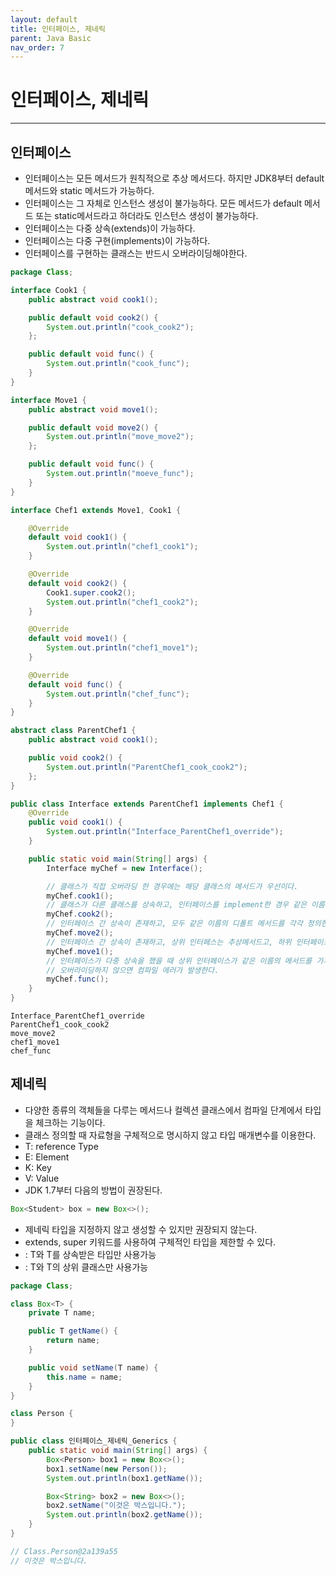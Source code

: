 ```yaml
---
layout: default
title: 인터페이스, 제네릭
parent: Java Basic
nav_order: 7
---
```


# 인터페이스, 제네릭

---

## 인터페이스

- 인터페이스는 모든 메서드가 원칙적으로 추상 메서드다. 하지만 JDK8부터 default 메서드와 static 메서드가 가능하다.
- 인터페이스는 그 자체로 인스턴스 생성이 불가능하다. 모든 메서드가 default 메서드 또는 static메서드라고 하더라도 인스턴스 생성이 불가능하다.
- 인터페이스는 다중 상속(extends)이 가능하다.
- 인터페이스는 다중 구현(implements)이 가능하다.
- 인터페이스를 구현하는 클래스는 반드시 오버라이딩해야한다.

```java
package Class;

interface Cook1 {
	public abstract void cook1();

	public default void cook2() {
		System.out.println("cook_cook2");
	};

	public default void func() {
		System.out.println("cook_func");
	}
}

interface Move1 {
	public abstract void move1();

	public default void move2() {
		System.out.println("move_move2");
	};

	public default void func() {
		System.out.println("moeve_func");
	}
}

interface Chef1 extends Move1, Cook1 {

	@Override
	default void cook1() {
		System.out.println("chef1_cook1");
	}

	@Override
	default void cook2() {
		Cook1.super.cook2();
		System.out.println("chef1_cook2");
	}

	@Override
	default void move1() {
		System.out.println("chef1_move1");
	}

	@Override
	default void func() {
		System.out.println("chef_func");
	}
}

abstract class ParentChef1 {
	public abstract void cook1();

	public void cook2() {
		System.out.println("ParentChef1_cook_cook2");
	};
}

public class Interface extends ParentChef1 implements Chef1 {
	@Override
	public void cook1() {
		System.out.println("Interface_ParentChef1_override");
	}

	public static void main(String[] args) {
		Interface myChef = new Interface();

		// 클래스가 직접 오버라딩 한 경우에는 해당 클래스의 메서드가 우선이다.
		myChef.cook1();
		// 클래스가 다른 클래스를 상속하고, 인터페이스를 implement한 경우 같은 이름의 메서드가 존재한다면 상위 클래스의 메서드가 우선한다.
		myChef.cook2();
		// 인터페이스 간 상속이 존재하고, 모두 같은 이름의 디폴트 메서드를 각각 정의한 경우 하위 인터페이스의 메서드가 우선한다.
		myChef.move2();
		// 인터페이스 간 상속이 존재하고, 상위 인터페스는 추상메서드고, 하위 인터페이스는 디폴트 메서드인 경우 자식의 디폴트 메서드가 우선한다.
		myChef.move1();
		// 인터페이스가 다중 상속을 했을 때 상위 인터페이스가 같은 이름의 메서드를 가지고 있다면 하위 인터페이스에서 오버라이딩이 강제된다.
		// 오버라이딩하지 않으면 컴파일 에러가 발생한다.
		myChef.func();
	}
}
```

    Interface_ParentChef1_override
    ParentChef1_cook_cook2
    move_move2
    chef1_move1
    chef_func

## 제네릭

- 다양한 종류의 객체들을 다루는 메서드나 컬렉션 클래스에서 컴파일 단계에서 타입을 체크하는 기능이다.
- 클래스 정의할 때 자료형을 구체적으로 명시하지 않고 타입 매개변수를 이용한다.
- T: reference Type
- E: Element
- K: Key
- V: Value
- JDK 1.7부터 다음의 방법이 권장된다.

```java
Box<Student> box = new Box<>();
```

- 제네릭 타입을 지정하지 않고 생성할 수 있지만 권장되지 않는다.
- extends, super 키워드를 사용하여 구체적인 타입을 제한할 수 있다.
- <? extedns T>: T와 T를 상속받은 타입만 사용가능
- <? super T>: T와 T의 상위 클래스만 사용가능

```java
package Class;

class Box<T> {
	private T name;

	public T getName() {
		return name;
	}

	public void setName(T name) {
		this.name = name;
	}
}

class Person {
}

public class 인터페이스_제네릭_Generics {
	public static void main(String[] args) {
		Box<Person> box1 = new Box<>();
		box1.setName(new Person());
		System.out.println(box1.getName());

		Box<String> box2 = new Box<>();
		box2.setName("이것은 박스입니다.");
		System.out.println(box2.getName());
	}
}

// Class.Person@2a139a55
// 이것은 박스입니다.
```
